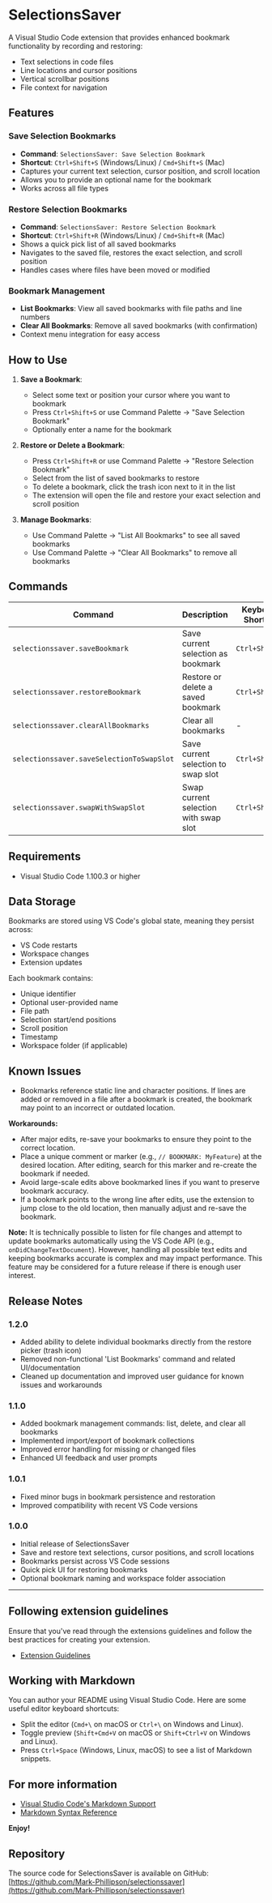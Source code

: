 # SelectionsSaver

A Visual Studio Code extension that provides enhanced bookmark functionality by recording and restoring:
- Text selections in code files
- Line locations and cursor positions  
- Vertical scrollbar positions
- File context for navigation


## Features

### Save Selection Bookmarks
- **Command**: `SelectionsSaver: Save Selection Bookmark`
- **Shortcut**: `Ctrl+Shift+S` (Windows/Linux) / `Cmd+Shift+S` (Mac)
- Captures your current text selection, cursor position, and scroll location
- Allows you to provide an optional name for the bookmark
- Works across all file types

### Restore Selection Bookmarks
- **Command**: `SelectionsSaver: Restore Selection Bookmark`
- **Shortcut**: `Ctrl+Shift+R` (Windows/Linux) / `Cmd+Shift+R` (Mac)
- Shows a quick pick list of all saved bookmarks
- Navigates to the saved file, restores the exact selection, and scroll position
- Handles cases where files have been moved or modified

### Bookmark Management
- **List Bookmarks**: View all saved bookmarks with file paths and line numbers
- **Clear All Bookmarks**: Remove all saved bookmarks (with confirmation)
- Context menu integration for easy access

## How to Use

1. **Save a Bookmark**:
   - Select some text or position your cursor where you want to bookmark
   - Press `Ctrl+Shift+S` or use Command Palette → "Save Selection Bookmark"
   - Optionally enter a name for the bookmark

2. **Restore or Delete a Bookmark**:
   - Press `Ctrl+Shift+R` or use Command Palette → "Restore Selection Bookmark"
   - Select from the list of saved bookmarks to restore
   - To delete a bookmark, click the trash icon next to it in the list
   - The extension will open the file and restore your exact selection and scroll position

3. **Manage Bookmarks**:
   - Use Command Palette → "List All Bookmarks" to see all saved bookmarks
   - Use Command Palette → "Clear All Bookmarks" to remove all bookmarks

## Commands

| Command | Description | Keyboard Shortcut |
|---------|-------------|-------------------|
| `selectionssaver.saveBookmark` | Save current selection as bookmark | `Ctrl+Shift+S` |
| `selectionssaver.restoreBookmark` | Restore or delete a saved bookmark | `Ctrl+Shift+R` |
| `selectionssaver.clearAllBookmarks` | Clear all bookmarks | - |
| `selectionssaver.saveSelectionToSwapSlot` | Save current selection to swap slot | `Ctrl+Shift+2` |
| `selectionssaver.swapWithSwapSlot` | Swap current selection with swap slot | `Ctrl+Shift+1` |

## Requirements

- Visual Studio Code 1.100.3 or higher

## Data Storage

Bookmarks are stored using VS Code's global state, meaning they persist across:
- VS Code restarts
- Workspace changes
- Extension updates

Each bookmark contains:
- Unique identifier
- Optional user-provided name
- File path
- Selection start/end positions
- Scroll position
- Timestamp
- Workspace folder (if applicable)

## Known Issues

- Bookmarks reference static line and character positions. If lines are added or removed in a file after a bookmark is created, the bookmark may point to an incorrect or outdated location.

**Workarounds:**
- After major edits, re-save your bookmarks to ensure they point to the correct location.
- Place a unique comment or marker (e.g., `// BOOKMARK: MyFeature`) at the desired location. After editing, search for this marker and re-create the bookmark if needed.
- Avoid large-scale edits above bookmarked lines if you want to preserve bookmark accuracy.
- If a bookmark points to the wrong line after edits, use the extension to jump close to the old location, then manually adjust and re-save the bookmark.

**Note:**
It is technically possible to listen for file changes and attempt to update bookmarks automatically using the VS Code API (e.g., `onDidChangeTextDocument`). However, handling all possible text edits and keeping bookmarks accurate is complex and may impact performance. This feature may be considered for a future release if there is enough user interest.

## Release Notes

### 1.2.0
- Added ability to delete individual bookmarks directly from the restore picker (trash icon)
- Removed non-functional 'List Bookmarks' command and related UI/documentation
- Cleaned up documentation and improved user guidance for known issues and workarounds

### 1.1.0
- Added bookmark management commands: list, delete, and clear all bookmarks
- Implemented import/export of bookmark collections
- Improved error handling for missing or changed files
- Enhanced UI feedback and user prompts

### 1.0.1
- Fixed minor bugs in bookmark persistence and restoration
- Improved compatibility with recent VS Code versions

### 1.0.0
- Initial release of SelectionsSaver
- Save and restore text selections, cursor positions, and scroll locations
- Bookmarks persist across VS Code sessions
- Quick pick UI for restoring bookmarks
- Optional bookmark naming and workspace folder association

---

## Following extension guidelines

Ensure that you've read through the extensions guidelines and follow the best practices for creating your extension.

* [Extension Guidelines](https://code.visualstudio.com/api/references/extension-guidelines)

## Working with Markdown

You can author your README using Visual Studio Code. Here are some useful editor keyboard shortcuts:

* Split the editor (`Cmd+\` on macOS or `Ctrl+\` on Windows and Linux).
* Toggle preview (`Shift+Cmd+V` on macOS or `Shift+Ctrl+V` on Windows and Linux).
* Press `Ctrl+Space` (Windows, Linux, macOS) to see a list of Markdown snippets.

## For more information

* [Visual Studio Code's Markdown Support](http://code.visualstudio.com/docs/languages/markdown)
* [Markdown Syntax Reference](https://help.github.com/articles/markdown-basics/)

**Enjoy!**

## Repository

The source code for SelectionsSaver is available on GitHub:
[https://github.com/Mark-Phillipson/selectionssaver](https://github.com/Mark-Phillipson/selectionssaver)
